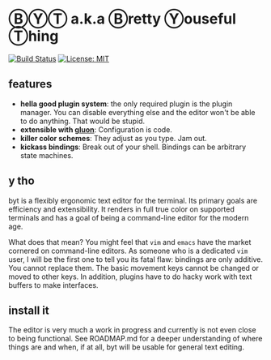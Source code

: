 # ⒷⓎⓉ a.k.a Ⓑretty Ⓨouseful Ⓣhing

[![Build
Status](https://travis-ci.org/cfoust/byt.svg?branch=master)](https://travis-ci.org/cfoust/byt)
[![License:
MIT](https://img.shields.io/badge/License-MIT-yellow.svg)](https://opensource.org/licenses/MIT)

## features

* **hella good plugin system**: the only required plugin is the plugin manager.
  You can disable everything else and the editor won't be able to do anything.
  That would be stupid.
* **extensible with [gluon](https://github.com/gluon-lang/gluon)**: Configuration is code.
* **killer color schemes**: They adjust as you type. Jam out.
* **kickass bindings**: Break out of your shell. Bindings can be arbitrary
  state machines.

## y tho

byt is a flexibly ergonomic text editor for the terminal. Its primary goals are
efficiency and extensibility. It renders in full true color on supported
terminals and has a goal of being a command-line editor for the modern age.

What does that mean? You might feel that `vim` and `emacs` have the market
cornered on command-line editors. As someone who is a dedicated `vim` user, I
will be the first one to tell you its fatal flaw: bindings are only additive.
You cannot replace them. The basic movement keys cannot be changed or moved to
other keys. In addition, plugins have to do hacky work with text buffers to
make interfaces.

## install it

The editor is very much a work in progress and currently is not even close to
being functional. See ROADMAP.md for a deeper understanding of where things are
and when, if at all, byt will be usable for general text editing.
